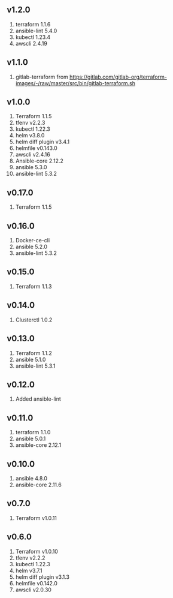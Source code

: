 ## v1.2.0

1. terraform 1.1.6
1. ansible-lint 5.4.0
1. kubectl 1.23.4
1. awscli 2.4.19

## v1.1.0

1. gitlab-terraform from https://gitlab.com/gitlab-org/terraform-images/-/raw/master/src/bin/gitlab-terraform.sh

## v1.0.0

1. Terraform 1.1.5
1. tfenv v2.2.3
1. kubectl 1.22.3
1. helm v3.8.0
1. helm diff plugin v3.4.1
1. helmfile v0.143.0
1. awscli v2.4.16
1. Ansible-core 2.12.2
1. ansible 5.3.0
1. ansible-lint 5.3.2

## v0.17.0

1. Terraform 1.1.5

## v0.16.0

1. Docker-ce-cli
1. ansible 5.2.0
1. ansible-lint 5.3.2

## v0.15.0

1. Terraform 1.1.3

## v0.14.0

1. Clusterctl 1.0.2

## v0.13.0

1. Terraform 1.1.2
1. ansible 5.1.0
1. ansible-lint 5.3.1

## v0.12.0

1. Added ansible-lint

## v0.11.0

1. terraform 1.1.0
1. ansible 5.0.1
1. ansible-core 2.12.1

## v0.10.0

1. ansible 4.8.0
1. ansible-core 2.11.6

## v0.7.0

1. Terraform v1.0.11

## v0.6.0

1. Terraform v1.0.10
1. tfenv v2.2.2
1. kubectl 1.22.3
1. helm v3.7.1
1. helm diff plugin v3.1.3
1. helmfile v0.142.0
1. awscli v2.0.30
